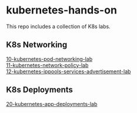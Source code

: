 # kubernetes-hands-on

This repo includes a collection of K8s labs.

## K8s Networking

[10-kubernetes-pod-networking-lab](labs/10-k8s-basics-pod-networking/01-k8s-basics-pod-networking.md)  
[11-kubernetes-network-policy-lab](labs/11-k8s-basics-network-policies/01-k8s-basics-network-policies.md)  
[12-kubernetes-ippools-services-advertisement-lab](labs/12-k8s-ippools-services-advertisement/README.md)  

## K8s Deployments

[20-kubernetes-app-deployments-lab](labs/20-k8s-basics-app-deployments/01-k8s-basics-app-deployments.md)  
